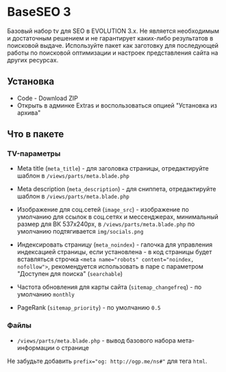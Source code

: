 # BaseSEO 3
Базовый набор tv для SEO в EVOLUTION 3.x. Не является необходимым и достаточным решением и не гарантирует каких-либо результатов в поисковой выдаче. Используйте пакет как заготовку для последующей работы по поисковой оптимизации и настроек представления сайта на других ресурсах.

## Установка
- Code - Download ZIP
- Открыть в админке Extras и воспользоваться опцией "Установка из архива"

## Что в пакете
### TV-параметры
+ Meta title (`meta_title`) - для заголовка страницы, отредактируйте шаблон в `/views/parts/meta.blade.php`

+ Meta description (`meta_description`) - для сниппета, отредактируйте шаблон в `/views/parts/meta.blade.php`

+ Изображение для соц.сетей (`image_src`) - изображение по умолчанию для ссылок в соц.сетях и мессенджерах, минимальный размер для ВК 537x240px, в `/views/parts/meta.blade.php` по умолчанию подтягивается `img/socials.png`

+ Индексировать страницу (`meta_noindex`) - галочка для управления индексацией страницы, если установлена - в код страницы будет вставляться строчка `<meta name="robots" content="noindex, nofollow">`, рекомендуется использовать в паре с параметром "Доступен для поиска" (`searchable`)

+ Частота обновления для карты сайта (`sitemap_changefreq`) - по умолчанию `monthly`

+ PageRank (`sitemap_priority`) - по умолчанию `0.5`

### Файлы
+ `/views/parts/meta.blade.php` - вывод базового набора мета-информации о странице

Не забудьте добавить `prefix="og: http://ogp.me/ns#"` для тега `html`.